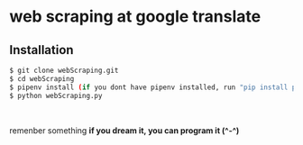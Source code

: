 
# web scraping at google translate
## Installation
```sh
$ git clone webScraping.git
$ cd webScraping
$ pipenv install (if you dont have pipenv installed, run "pip install pipenv" )
$ python webScraping.py
```
</br>
<p>remenber something <b>if you dream it, you can program it (^-^)</b></p>
